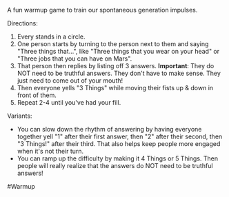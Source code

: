 A fun warmup game to train our spontaneous generation impulses.

Directions:
1. Every stands in a circle.
2. One person starts by turning to the person next to them and saying "Three things that...", like "Three things that you wear on your head" or "Three jobs that you can have on Mars".
3. That person then replies by listing off 3 answers. **Important**: They do NOT need to be truthful answers. They don't have to make sense. They just need to come out of your mouth!
4. Then everyone yells "3 Things" while moving their fists up & down in front of them.
5. Repeat 2-4 until you've had your fill.

Variants:
* You can slow down the rhythm of answering by having everyone together yell "1" after their first answer, then "2" after their second, then "3 Things!" after their third. That also helps keep people more engaged when it's not their turn.
* You can ramp up the difficulty by making it 4 Things or 5 Things. Then people will really realize that the answers do NOT need to be truthful answers!

#Warmup